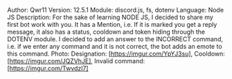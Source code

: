 Author: Qwr11
Version: 12.5.1
Module: discord.js, fs, dotenv
Language: Node JS
Description: For the sake of learning NODE JS, I decided to share my first bot work with you. It has a Mention, i.e. If it is marked you get a reply message, it also has a status, cooldown and token hiding through the DOTENV module. I decided to add an answer to the INCORRECT command, i.e. if we enter any command and it is not correct, the bot adds an emote to this command.
Photo: Designation: [https://imgur.com/YpYJ3su], Cooldown: [https://imgur.com/JQZVhJE], Invalid command: [https://imgur.com/Twvdzl7]
